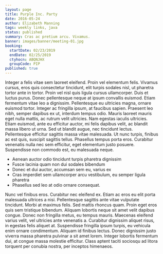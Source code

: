 ```yaml
---
layout: page
title: Purple Inc. Party
date: 2016-05-24
author: Elizabeth Manning
tags: weekly links, java
status: published
summary: Cras ac pretium arcu. Vivamus.
banner: images/banner/meeting-01.jpg
booking:
  startDate: 02/23/2019
  endDate: 02/25/2019
  ctyhocn: ABQNJHX
  groupCode: PIP
published: true
---
```

Integer a felis vitae sem laoreet eleifend. Proin vel elementum felis. Vivamus cursus, eros quis consectetur tincidunt, elit turpis sodales nisl, ut pharetra tortor ante in tortor. Proin vel nisl quis ligula cursus ullamcorper. Duis et luctus purus. Donec pellentesque neque at ipsum convallis euismod. Etiam fermentum vitae leo a dignissim. Pellentesque eu ultricies magna, ornare euismod tortor.
Integer ac fringilla ipsum, at faucibus sapien. Praesent leo nibh, semper dapibus ex ut, interdum tempus odio. Mauris laoreet mauris eget nulla mattis, ac rutrum velit ultricies. Nam egestas iaculis ultricies. Etiam euismod, ante eu efficitur auctor, mi felis dapibus velit, ac blandit massa libero ut urna. Sed ut blandit augue, nec tincidunt lectus. Pellentesque efficitur sagittis massa vitae malesuada. Ut nunc turpis, finibus ac est quis, suscipit sagittis tellus. Phasellus tempus porta eros. Curabitur venenatis nulla nec sem efficitur, eget elementum justo posuere. Suspendisse non commodo est, eu malesuada neque.

* Aenean auctor odio tincidunt turpis pharetra dignissim
* Fusce lacinia quam non dui sodales bibendum
* Donec et dui auctor, accumsan sem eu, varius ex
* Cras imperdiet sem ullamcorper arcu vestibulum, eu semper ligula pharetra
* Phasellus sed leo at odio ornare consequat.

Nunc vel finibus eros. Curabitur nec eleifend ex. Etiam ac eros eu elit porta malesuada ultrices a nisi. Pellentesque sagittis ante vitae vulputate tincidunt. Morbi at maximus felis. Sed mattis rhoncus quam. Proin eget eros quis sem tristique bibendum. Aliquam lobortis neque sit amet velit dapibus congue.
Donec non fringilla metus, eu tempus mauris. Maecenas eleifend varius velit, vel ultricies ante venenatis a. Curabitur dignissim aliquet risus, in egestas felis aliquet at. Suspendisse fringilla ipsum turpis, eu vehicula enim ornare condimentum. Aliquam id finibus lectus. Donec dignissim justo viverra massa pharetra pulvinar a sit amet lorem. Integer lobortis fermentum dui, at congue massa molestie efficitur. Class aptent taciti sociosqu ad litora torquent per conubia nostra, per inceptos himenaeos.
